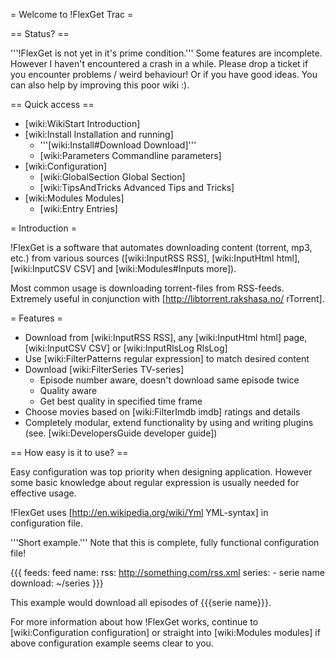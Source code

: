 = Welcome to !FlexGet Trac =

== Status? ==

'''!FlexGet is not yet in it's prime condition.''' Some features are incomplete. However I haven't encountered a crash in a while. Please drop a ticket if you encounter problems / weird behaviour! Or if you have good ideas. You can also help by improving this poor wiki :).

== Quick access ==

 * [wiki:WikiStart Introduction]
 * [wiki:Install Installation and running]
   * '''[wiki:Install#Download Download]'''
   * [wiki:Parameters Commandline parameters]
 * [wiki:Configuration]
   * [wiki:GlobalSection Global Section]
   * [wiki:TipsAndTricks Advanced Tips and Tricks]
 * [wiki:Modules Modules]
   * [wiki:Entry Entries]

= Introduction =

!FlexGet is a software that automates downloading content (torrent, mp3, etc.) from various 
sources ([wiki:InputRSS RSS], [wiki:InputHtml html], [wiki:InputCSV CSV] and [wiki:Modules#Inputs more]). 

Most common usage is downloading torrent-files from RSS-feeds. Extremely useful in conjunction with [http://libtorrent.rakshasa.no/ rTorrent].

= Features =

 * Download from [wiki:InputRSS RSS], any [wiki:InputHtml html] page, [wiki:InputCSV CSV] or [wiki:InputRlsLog RlsLog]
 * Use [wiki:FilterPatterns regular expression] to match desired content
 * Download [wiki:FilterSeries TV-series]
   * Episode number aware, doesn't download same episode twice
   * Quality aware
   * Get best quality in specified time frame
 * Choose movies based on [wiki:FilterImdb imdb] ratings and details
 * Completely modular, extend functionality by using and writing plugins (see. [wiki:DevelopersGuide developer guide])

== How easy is it to use? ==

Easy configuration was top priority when designing application. However some basic knowledge 
about regular expression is usually needed for effective usage.

!FlexGet uses [http://en.wikipedia.org/wiki/Yml YML-syntax] in configuration file.

'''Short example.''' Note that this is complete, fully functional configuration file!

{{{
feeds:
  feed name:
    rss: http://something.com/rss.xml
    series:
      - serie name
    download: ~/series
}}}

This example would download all episodes of {{{serie name}}}.

For more information about how !FlexGet works, continue to [wiki:Configuration configuration] or straight into [wiki:Modules modules] if above configuration example seems clear to you.